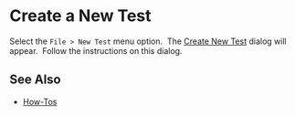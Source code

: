 # Create a New Test

Select the `File > New Test` menu option.  The [Create New Test](create_new_test_dialog.md) dialog will appear.  Follow the instructions on this dialog.

## See Also

- [How-Tos](howtos.md)
